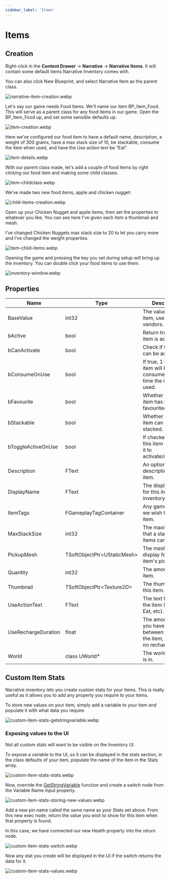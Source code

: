 ```yaml
---
sidebar_label: 'Items'
---
```


# Items

## Creation

Right-click in the **Content Drawer** -> **Narrative** -> **Narrative Items**. It will contain some default items Narrative Inventory comes with.

You can also click New Blueprint, and select Narrative Item as the parent class.

![narrative-item-creation.webp](/img/inventory/narrative-item-creation.webp)

Let's say our game needs Food Items. We’ll name our item BP_Item_Food. This will serve as a parent class for any food items in our game. Open the BP_Item_Food up, and set some sensible defaults up.

![item-creation.webp](/img/inventory/item-creation.webp)

Here we’ve configured our food item to have a default name, description, a weight of 300 grams, have a max stack size of 10, be stackable, consume the item when used, and have the Use action text be “Eat”.

![item-details.webp](/img/inventory/item-details.webp)

With our parent class made, let's add a couple of food items by right clicking our food item and making some child classes.

![item-childclass.webp](/img/inventory/item-childclass.webp)

We’ve made two new food items, apple and chicken nugget:

![child-items-creation.webp](/img/inventory/child-items-creation.webp)

Open up your Chicken Nugget and apple items, then set the properties to whatever you like. You can see here I've given each item a thumbnail and mesh.

I've changed Chicken Nuggets max stack size to 20 to let you carry more and I've changed the weight properties.

![item-child-items.webp](/img/inventory/item-child-items.webp)

Opening the game and pressing the key you set during setup will bring up the inventory. You can double click your food items to use them.

![inventory-window.webp](/img/inventory/inventory-window.webp)

## Properties

| Name                | Type                          | Description                                                                              |
|---------------------|-------------------------------|------------------------------------------------------------------------------------------|
| BaseValue           | int32                         | The value of the item, used by vendors.                                                  |
| bActive             | bool                          | Return true if this item is active.                                                      |
| bCanActivate        | bool                          | Check if the item can be activated.                                                      |
| bConsumeOnUse       | bool                          | If true, 1 of this item will be consumed every time the item is used.                    |
| bFavourite          | bool                          | Whether or not this item has been favourited.                                            |
| bStackable          | bool                          | Whether or not this item can be stacked.                                                 |
| bToggleActiveOnUse  | bool                          | If checked, using this item will cause it to activate/deactivate.                        |
| Description         | FText                         | An optional description for the item.                                                    |
| DisplayName         | FText                         | The display name for this item in the inventory.                                         |
| ItemTags            | FGameplayTagContainer         | Any gameplay tags we wish to give this item.                                             |
| MaxStackSize        | int32                         | The maximum size that a stack of items can be.                                           |
| PickupMesh          | TSoftObjectPtr\<UStaticMesh\> | The mesh to display for this item's pickup.                                              |
| Quantity            | int32                         | The amount of the item.                                                                  |
| Thumbnail           | TSoftObjectPtr\<Texture2D\>   | The thumbnail for this item.                                                             |
| UseActionText       | FText                         | The text for using the item (Equip, Eat, etc).                                           |
| UseRechargeDuration | float                         | The amount of time you have to wait between uses of the item, 0 means no recharge delay. |
| World               | class UWorld*                 | The world this item is in.                                                               |

## Custom Item Stats

Narrative inventory lets you create custom stats for your items. This is really useful as it allows you to add any property you require to your items.

To store new values on your item, simply add a variable to your item and populate it with what data you require.

![custom-item-stats-getstringvariable.webp](/img/inventory/custom-item-stats-getstringvariable.webp)

### Exposing values to the UI

Not all custom stats will want to be visible on the Inventory UI. 

To expose a variable to the UI, so it can be displayed in the stats section, in the class defaults of your item, populate the name of the item in the Stats array.

![custom-item-stats-stats.webp](/img/inventory/custom-item-stats-stats.webp)

Now, override the [GetStringVariable](./functions.md#get-string-variable) function and create a switch node from the Variable Name input property.

![custom-item-stats-storing-new-values.webp](/img/inventory/custom-item-stats-storing-new-values.webp)

Add a new pin name called the same name as your Stats set above. From this new exec node, return the value you wish to show for this item when that property is found.

In this case, we have connected our new Health property into the return node.

![custom-item-stats-switch.webp](/img/inventory/custom-item-stats-switch.webp)

Now any stat you create will be displayed in the UI if the switch returns the data for it.

![custom-item-stats-values.webp](/img/inventory/custom-item-stats-values.webp)